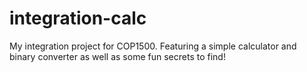 # integration-calc
My integration project for COP1500. Featuring a simple calculator and binary converter as well as some fun secrets to find!
